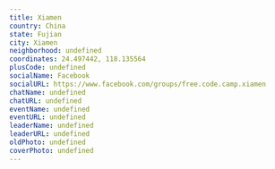 ```yaml
---
title: Xiamen
country: China
state: Fujian
city: Xiamen
neighborhood: undefined
coordinates: 24.497442, 118.135564
plusCode: undefined
socialName: Facebook
socialURL: https://www.facebook.com/groups/free.code.camp.xiamen
chatName: undefined
chatURL: undefined
eventName: undefined
eventURL: undefined
leaderName: undefined
leaderURL: undefined
oldPhoto: undefined
coverPhoto: undefined
---
```

